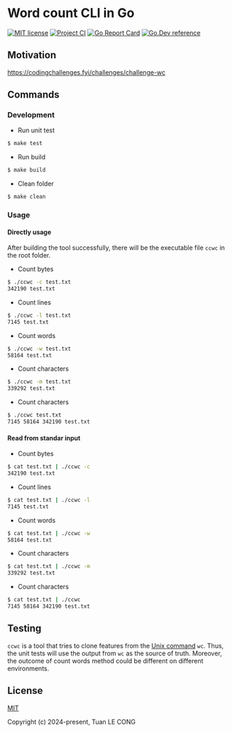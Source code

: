 # Word count CLI in Go

[![MIT license](https://img.shields.io/badge/license-MIT-brightgreen.svg)](https://opensource.org/licenses/MIT)
[![Project CI](https://github.com/tuanlc/word-count/actions/workflows/ci.yml/badge.svg)](https://github.com/tuanlc/word-count/actions/workflows/ci.yml)
[![Go Report Card](https://goreportcard.com/badge/github.com/tuanlc/word-count)](https://goreportcard.com/report/github.com/tuanlc/word-count)
[![Go.Dev reference](https://img.shields.io/badge/go.dev-reference-blue?logo=go&logoColor=white)](https://pkg.go.dev/github.com/tuanlc/word-count)

## Motivation

https://codingchallenges.fyi/challenges/challenge-wc

## Commands

### Development

- Run unit test

```bash
$ make test
```

- Run build

```bash
$ make build
```

- Clean folder

```bash
$ make clean
```

### Usage

#### Directly usage

After building the tool successfully, there will be the executable file `ccwc` in the root folder.

- Count bytes

```bash
$ ./ccwc -c test.txt
342190 test.txt
```

- Count lines

```bash
$ ./ccwc -l test.txt
7145 test.txt
```

- Count words

```bash
$ ./ccwc -w test.txt
58164 test.txt
```

- Count characters

```bash
$ ./ccwc -m test.txt
339292 test.txt
```

- Count characters

```bash
$ ./ccwc test.txt
7145 58164 342190 test.txt
```

#### Read from standar input

- Count bytes

```bash
$ cat test.txt | ./ccwc -c
342190 test.txt
```

- Count lines

```bash
$ cat test.txt | ./ccwc -l
7145 test.txt
```

- Count words

```bash
$ cat test.txt | ./ccwc -w
58164 test.txt
```

- Count characters

```bash
$ cat test.txt | ./ccwc -m
339292 test.txt
```

- Count characters

```bash
$ cat test.txt | ./ccwc
7145 58164 342190 test.txt
```

## Testing

`ccwc` is a tool that tries to clone features from the [Unix command](<https://en.wikipedia.org/wiki/Wc_(Unix)>) `wc`. Thus, the unit tests will use the output from `wc` as the source of truth. Moreover, the outcome of count words method could be different on different environments.

## License

[MIT](https://opensource.org/licenses/MIT)

Copyright (c) 2024-present, Tuan LE CONG
